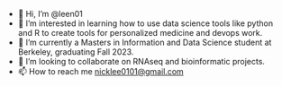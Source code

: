 - 👋 Hi, I’m @leen01
- 👀 I’m interested in learning how to use data science tools like python and R to create tools for personalized medicine and devops work. 
- 🌱 I’m currently a Masters in Information and Data Science student at Berkeley, graduating Fall 2023. 
- 💞️ I’m looking to collaborate on RNAseq and bioinformatic projects. 
- 📫 How to reach me nicklee0101@gmail.com

<!---
leen01/leen01 is a ✨ special ✨ repository because its `README.md` (this file) appears on your GitHub profile.
You can click the Preview link to take a look at your changes.
--->
